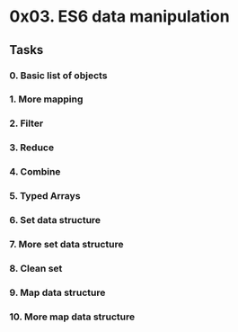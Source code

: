 # 0x03. ES6 data manipulation

## Tasks

### 0. Basic list of objects

### 1. More mapping

### 2. Filter

### 3. Reduce

### 4. Combine

### 5. Typed Arrays

### 6. Set data structure

### 7. More set data structure

### 8. Clean set

### 9. Map data structure

### 10. More map data structure


